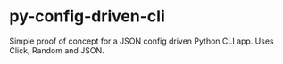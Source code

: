 # py-config-driven-cli
Simple proof of concept for a JSON config driven Python CLI app. Uses Click, Random and JSON.
